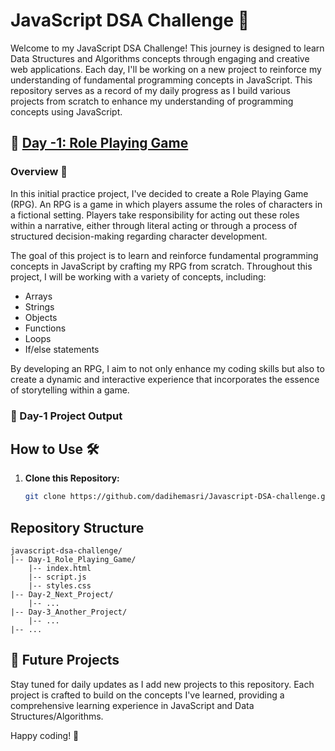 # JavaScript DSA Challenge 🚀

Welcome to my JavaScript DSA Challenge! This journey is designed to learn Data Structures and Algorithms concepts through engaging and creative web applications. Each day, I'll be working on a new project to reinforce my understanding of fundamental programming concepts in JavaScript. This repository serves as a record of my daily progress as I build various projects from scratch to enhance my understanding of programming concepts using JavaScript.

## 🌟 [Day -1: Role Playing Game](https://github.com/dadihemasri/Javascript-DSA-challenge/tree/main/Role%20Playing%20Game)

### Overview 📜

In this initial practice project, I've decided to create a Role Playing Game (RPG). An RPG is a game in which players assume the roles of characters in a fictional setting. Players take responsibility for acting out these roles within a narrative, either through literal acting or through a process of structured decision-making regarding character development.

The goal of this project is to learn and reinforce fundamental programming concepts in JavaScript by crafting my RPG from scratch. Throughout this project, I will be working with a variety of concepts, including:

- Arrays
- Strings
- Objects
- Functions
- Loops
- If/else statements

By developing an RPG, I aim to not only enhance my coding skills but also to create a dynamic and interactive experience that incorporates the essence of storytelling within a game.
### 🌈 Day-1 Project Output

## How to Use 🛠️

1. **Clone this Repository:**
   ```bash
   git clone https://github.com/dadihemasri/Javascript-DSA-challenge.git

   
## Repository Structure
```plaintext
javascript-dsa-challenge/
|-- Day-1_Role_Playing_Game/
    |-- index.html
    |-- script.js
    |-- styles.css
|-- Day-2_Next_Project/
    |-- ...
|-- Day-3_Another_Project/
    |-- ...
|-- ...
```

## 🚧 Future Projects
Stay tuned for daily updates as I add new projects to this repository. Each project is crafted to build on the concepts I've learned, providing a comprehensive learning experience in JavaScript and Data Structures/Algorithms.

Happy coding! 🎉
